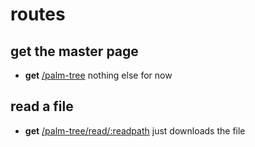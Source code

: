 # routes

## get the master page

- **get** [/palm-tree]()
  nothing else for now

## read a file

- **get** [/palm-tree/read/:readpath]()
  just downloads the file
